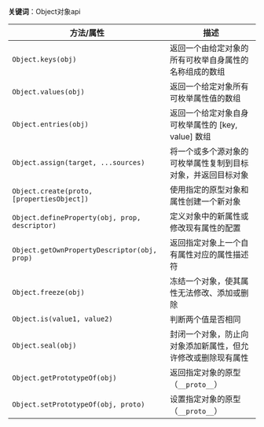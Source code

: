 **关键词**：Object对象api

| 方法/属性                      | 描述                                                         |
| ------------------------------ | ------------------------------------------------------------ |
| `Object.keys(obj)`             | 返回一个由给定对象的所有可枚举自身属性的名称组成的数组         |
| `Object.values(obj)`           | 返回一个给定对象所有可枚举属性值的数组                         |
| `Object.entries(obj)`          | 返回一个给定对象自身可枚举属性的 [key, value] 数组            |
| `Object.assign(target, ...sources)` | 将一个或多个源对象的可枚举属性复制到目标对象，并返回目标对象   |
| `Object.create(proto, [propertiesObject])` | 使用指定的原型对象和属性创建一个新对象                      |
| `Object.defineProperty(obj, prop, descriptor)` | 定义对象中的新属性或修改现有属性的配置                      |
| `Object.getOwnPropertyDescriptor(obj, prop)` | 返回指定对象上一个自有属性对应的属性描述符                  |
| `Object.freeze(obj)`           | 冻结一个对象，使其属性无法修改、添加或删除                     |
| `Object.is(value1, value2)`    | 判断两个值是否相同                                           |
| `Object.seal(obj)`             | 封闭一个对象，防止向对象添加新属性，但允许修改或删除现有属性    |
| `Object.getPrototypeOf(obj)`   | 返回指定对象的原型（`__proto__`）                            |
| `Object.setPrototypeOf(obj, proto)` | 设置指定对象的原型（`__proto__`）                            |
